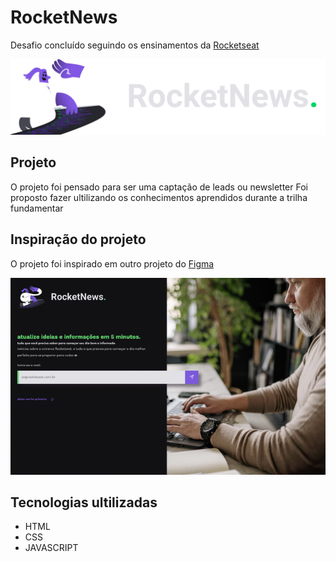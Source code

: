 # RocketNews

Desafio concluído seguindo os ensinamentos da [Rocketseat](https://www.rocketseat.com.br)

![img](./assets/logo.svg)

## Projeto

O projeto foi pensado para ser uma captação de leads ou newsletter
Foi proposto fazer ultilizando os conhecimentos aprendidos durante a trilha fundamentar

## Inspiração do projeto

O projeto foi inspirado em outro projeto do [Figma](https://www.figma.com/file/H9L6j0pF0ZQFr5wvfMSpsf/DD-%2F-RocketNews-(Copy)?node-id=101%3A2)

![img](./assets/proposta.png)

## Tecnologias ultilizadas

- HTML
- CSS
- JAVASCRIPT
